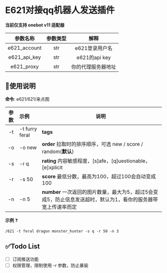 # E621对接qq机器人发送插件

**当前仅支持 onebot v11 适配器**

|参数名称|参数类型|解释|
|:--:|:--:|:--:|
|e621_account|str|e621登录用户名|
|e621_api_key|str|e621的api key|
|e621_proxy|str|你的代理服务器地址|

## 📖使用说明 

**命令**: e621/621/来点图

|参数|示例|说明|
|:--:|:--|--|
|-t|-t furry feral|**tags**|
|-o|-o new|**order** 拉取时的排序顺序，可选 new / score / random(**默认**)|
|-s|-r q|**rating** 内容敏感程度，[s]afe，[q]uestionable，[e]xplicit|
|-r|-s 50|**score** 最低分数，最高为100，超过100会自动变成100|
|-n|-n 5|**number** 一次返回的图片数量，最大为5，超过5会变成5，防止信息发送超时，默认为1，看你的服务器带宽上传速率而定|

**示例** ❓

```
/621 -t feral dragon monster_hunter -s q -r 50 -n 3
```

## ✅Todo List 

- [ ] 订阅推送功能
- [ ] 权限管理，限制使用 -r 参数，防止暴毙
